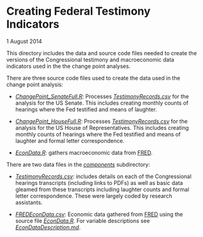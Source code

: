 # Creating Federal Testimony Indicators

1 August 2014

This directory includes the data and source code files needed to create the versions of the Congressional testimony and macroeconomic data indicators used in the the change point analyses.

There are three source code files used to create the data used in the change point analysis:

- *[ChangePoint_SenateFull.R](ChangePoint_SenateFull.R)*: Processes *[TestimonyRecords.csv](components/TestimonyRecords.csv)* for the analysis for the US Senate. This includes creating monthly counts of hearings where the Fed testified and means of laughter.

- *[ChangePoint_HouseFull.R](ChangePoint_HouseFull.R)*: Processes *[TestimonyRecords.csv](components/TestimonyRecords.csv)* for the analysis for the US House of Representatives. This includes creating monthly counts of hearings where the Fed testified and means of laughter and formal letter correspondence.

- *[EconData.R](EconData.R)*: gathers macroeconomic data from [FRED](http://research.stlouisfed.org/fred2/).

There are two data files in the *[components](components/)* subdirectory:

- *[TestimonyRecords.csv](components/TestimonyRecords.csv)*: includes details on each of the Congressional hearings transcripts (including links to PDFs) as well as basic data gleamed from these transcripts including laughter counts and formal letter correspondence. These were largely coded by research assistants.

- *[FREDEconData.csv](components/FREDEconData.csv)*: Economic data gathered from [FRED](http://research.stlouisfed.org/fred2/) using the source file *[EconData.R](EconData.R)*. For variable descriptions see *[EconDataDescription.md](components/EconDataDescription.md)*.
